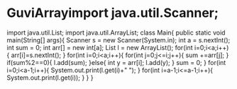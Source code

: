 # GuviArrayimport java.util.Scanner;
import java.util.List;
import java.util.ArrayList;
class Main{
    public static void main(String[] args){
        Scanner s = new Scanner(System.in);
        int a = s.nextInt();
        int sum = 0;
        int arr[] = new int[a];
        List<Integer> l = new ArrayList<Integer>();
        for(int i=0;i<a;i++){
            arr[i]=s.nextInt();
        }
        for(int i=0;i<a;i++){
            for(int j=0;j<=i;j++){
               sum +=arr[j];
            }
            if(sum%2==0){
                l.add(sum);
            }else{
                int y = arr[i];
                l.add(y);
            }
            sum = 0;
        }
        for(int i=0;i<a-1;i++){
            System.out.print(l.get(i)+" ");
        }
        for(int i=a-1;i<=a-1;i++){
            System.out.print(l.get(i));
        }
    }
}
